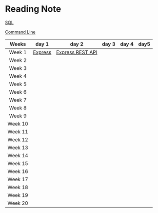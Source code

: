 
# Reading Note

[SQL](./SQL.md)

[Command Line](./The%20Command%20Line)


Weeks | day 1 | day 2 | day 3 | day 4 |day5
:----: | :----:|:----:|:----: | :----:|:----:
Week 1 | [Express](./Express.md)|[Express REST API](./Express-Middlewares02)                             |                  | 
Week 2 |       |       |
Week 3 |         |      |       |
Week 4|           |      |       |
Week 5|           |      |       |          
Week 6|            |      |       |
Week 7|           |      |       |
Week 8|         |      |       |
Week 9|         |      |       |
Week 10|         |      |       |
Week 11|         |      |       |
Week 12|         |      |       |
Week 13|           |      |       |
Week 14|         |      |       | 
Week 15|          |      |       |
Week 16|         |      |       |
Week 17|        |      |       |
Week 18|          |      |       |
Week 19|          |      |       |
Week 20|              |      |       |


                  
    
